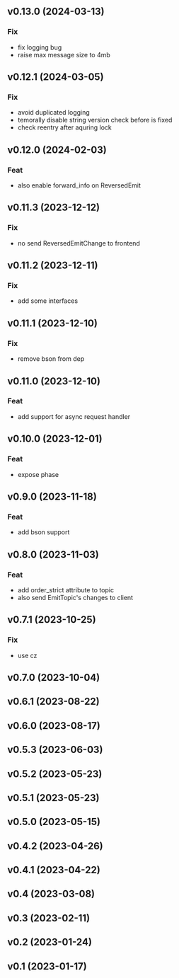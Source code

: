 ## v0.13.0 (2024-03-13)

### Fix

- fix logging bug
- raise max message size to 4mb

## v0.12.1 (2024-03-05)

### Fix

- avoid duplicated logging
- temorally disable string version check before is fixed
- check reentry after aquring lock

## v0.12.0 (2024-02-03)

### Feat

- also enable forward_info on ReversedEmit

## v0.11.3 (2023-12-12)

### Fix

- no send ReversedEmitChange to frontend

## v0.11.2 (2023-12-11)

### Fix

- add some interfaces

## v0.11.1 (2023-12-10)

### Fix

- remove bson from dep

## v0.11.0 (2023-12-10)

### Feat

- add support for async request handler

## v0.10.0 (2023-12-01)

### Feat

- expose phase

## v0.9.0 (2023-11-18)

### Feat

- add bson support

## v0.8.0 (2023-11-03)

### Feat

- add order_strict attribute to topic
- also send EmitTopic's changes to client

## v0.7.1 (2023-10-25)

### Fix

- use cz

## v0.7.0 (2023-10-04)

## v0.6.1 (2023-08-22)

## v0.6.0 (2023-08-17)

## v0.5.3 (2023-06-03)

## v0.5.2 (2023-05-23)

## v0.5.1 (2023-05-23)

## v0.5.0 (2023-05-15)

## v0.4.2 (2023-04-26)

## v0.4.1 (2023-04-22)

## v0.4 (2023-03-08)

## v0.3 (2023-02-11)

## v0.2 (2023-01-24)

## v0.1 (2023-01-17)
